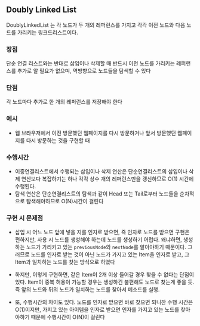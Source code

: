 ## Doubly Linked List

DoublyLinkedList 는 각 노드가 두 개의 레퍼런스를 가지고 각각 이전 노드와 다음 노드를 가리키는 링크드리스트이다. 

### 장점

단순 연결 리스트와는 반대로 삽입이나 삭제할 때 반드시 이전 노드를 가리키는 레퍼런스를 추가로 알 필요가 없으며, 역방향으로 노드들을 탐색할 수 있다

### 단점

각 노드마다 추가로 한 개의 레퍼런스를 저장해야 한다

### 예시

- 웹 브라우저에서 이전 방문했던 웹페이지를 다시 방문하거나 앞서 방문했던 웹페이지를 다시 방문하는 것을 구현할 때

### 수행시간

- 이중연결리스트에서 수행되는 삽입이나 삭제 연산은 단순연결리스트의 삽입이나 삭제 연산보다 복잡하기는 하나 각각 상수 개의 레퍼런스만을 갱신하므로 O(1) 시간에 수행된다.
- 탐색 연산은 단순연결리스트의 탐색과 같이 Head 또는 Tail로부터 노드들을 순차적으로 탐색해야하므로 O(N)시간이 걸린다

### 구현 시 문제점

- 삽입 시 어느 노드 앞에 넣을 지를 인자로 받으면, 즉 인자로 노드를 받으면 구현은 편하지만, 사용 시 노드를 생성해야 하는데 노드를 생성하기 어렵다. 왜냐하면, 생성하는 노드가 가리키고 있는 `previousNode`와 `nextNode`를 알아야하기 때문이다. 그러므로 노드를 인자로 받는 것이 아닌 노드가 가지고 있는 Item을 인자로 받고, 그 Item과 일치하는 노드를 찾는 방식으로 하였다

- 하지만, 이렇게 구현하면, 같은 Item이 2개 이상 들어갈 경우 찾을 수 없다는 단점이 있다. Item이 중복 허용이 가능할 경우는 생성하긴 불편해도 노드로 찾는게 좋을 듯. 즉 앞의 노드와 뒤의 노드가 일치하는 노드를 찾아서 메소드를 실행.

- 또, 수행시간의 차이도 있다. 노드를 인자로 받으면 바로 찾으면 되니깐 수행 시간은 O(1)이지만, 가지고 있는 아이템을 인자로 받으면 인자를 가지고 있는 노드를 찾아야하기 때문에 수행시간이 O(N)이 걸린다